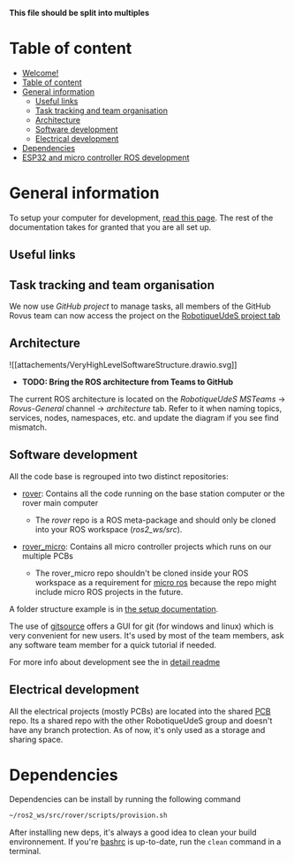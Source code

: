 **This file should be split into multiples**

# Table of content

- [Welcome!](#welcome)
- [Table of content](#table-of-content)
- [General information](#general-information)
  - [Useful links](#useful-links)
  - [Task tracking and team organisation](#task-tracking-and-team-organisation)
  - [Architecture](#architecture)
  - [Software development](#software-development)
  - [Electrical development](#electrical-development)
- [Dependencies](#dependencies)
- [ESP32 and micro controller ROS development](#esp32-and-micro-controller-ros-development)

# General information

To setup your computer for development, [read this page](prog/how_to/Setup/1_read_first.md). The rest of the documentation takes for granted that you are all set up.

## Useful links

## Task tracking and team organisation

We now use _GitHub project_ to manage tasks, all members of the GitHub Rovus team can now access the project on the [RobotiqueUdeS project tab](https://github.com/orgs/robotique-udes/projects/1/views/1)

## Architecture

![[attachements/VeryHighLevelSoftwareStructure.drawio.svg]]

- **TODO: Bring the ROS architecture from Teams to GitHub**

The current ROS architecture is located on the _RobotiqueUdeS MSTeams_ -> _Rovus-General_ channel -> _architecture_ tab. Refer to it when naming topics, services, nodes, namespaces, etc. and update the diagram if you see find mismatch.

## Software development

All the code base is regrouped into two distinct repositories:

- [rover](https://github.com/robotique-udes/rover): Contains all the code running on the base station computer or the rover main computer

  - The _rover_ repo is a ROS meta-package and should only be cloned into your ROS workspace (_ros2_ws/src_).

- [rover_micro](https://github.com/robotique-udes/rover_micro): Contains all micro controller projects which runs on our multiple PCBs

  - The rover_micro repo shouldn't be cloned inside your ROS workspace as a requirement for [micro ros](https://micro.ros.org/) because the repo might include micro ROS projects in the future.

A folder structure example is in [the setup documentation](prog/how_to/Setup/1_read_first.md).

The use of [gitsource](https://sourcegit-scm.github.io/) offers a GUI for git (for windows and linux) which is very convenient for new users. It's used by most of the team members, ask any software team member for a quick tutorial if needed.

For more info about development see the in [detail readme](TODO)

## Electrical development

All the electrical projects (mostly PCBs) are located into the shared [PCB](https://github.com/robotique-udes/PCB) repo. Its a shared repo with the other RobotiqueUdeS group and doesn't have any branch protection. As of now, it's only used as a storage and sharing space.

# Dependencies

Dependencies can be install by running the following command
```bash
~/ros2_ws/src/rover/scripts/provision.sh
```

After installing new deps, it's always a good idea to clean your build environnement. If you're [bashrc](doc/prog/how_to/Setup/bashrc_file.md) is up-to-date, run the `clean` command in a terminal.
